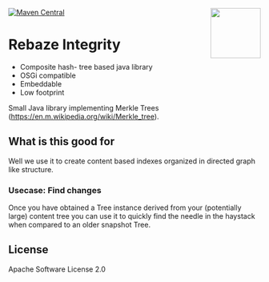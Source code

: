 [<img src="http://www.rebaze.com/assets/Rebaze_icon_colors_tbg.png" align="right" width="100">](http://rebaze.com)

[![Maven Central](https://maven-badges.herokuapp.com/maven-central/com.rebaze.commons.tree/rebaze-commons-tree/badge.svg)](https://maven-badges.herokuapp.com/maven-central/com.rebaze.commons.tree/rebaze-commons-tree)

# Rebaze Integrity

- Composite hash- tree based java library
- OSGi compatible
- Embeddable
- Low footprint 

Small Java library implementing Merkle Trees (https://en.m.wikipedia.org/wiki/Merkle_tree).

## What is this good for

Well we use it to create content based indexes organized in directed graph like structure.

### Usecase: Find changes
Once you have obtained a Tree instance derived from your (potentially large) content tree you can use it to quickly find the needle in the haystack when compared to an older snapshot Tree.

## License
Apache Software License 2.0
